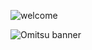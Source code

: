 ![welcome](https://user-images.githubusercontent.com/55795871/173839498-be52232f-d1aa-49d0-bba1-e8cab4bb23d5.gif)

![Omitsu banner](https://user-images.githubusercontent.com/55795871/173834874-9a3b06e5-58fc-4449-8e0f-92cbc66c788d.gif)
